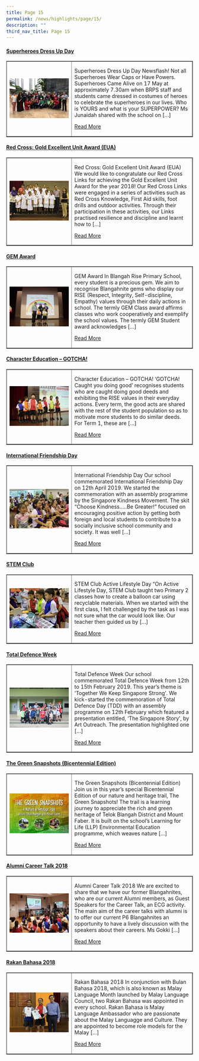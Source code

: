 ```yaml
---
title: Page 15
permalink: /news/highlights/page/15/
description: ""
third_nav_title: Page 15
---
```

<h4><strong><a href="/2019/10/08/superheroes-dress-up-day/" >Superheroes Dress Up Day</a></strong></h4>
<table style="border-collapse: collapse; width: 100%;" border="1">
<tbody>
<tr>
<td style="width: 35%;"><a href="/2019/10/08/superheroes-dress-up-day/"><img src="/images/h151.jpg"></a></td>
<td style="width: 65%;">
<p>Superheroes Dress Up Day Newsflash! Not all Superheroes Wear Caps or Have Powers. Superheroes Came Alive on 17 May at approximately 7.30am when BRPS staff and students came dressed in costumes of heroes to celebrate the superheroes in our lives. Who is YOURS and what is your SUPERPOWER? Ms Junaidah shared with the school on [&hellip;]</p>
<p><a href="/2019/10/08/superheroes-dress-up-day/">Read More</a></p>
</td>
</tr>
</tbody>
</table>

<h4><strong><a href="/2019/10/08/red-cross-gold-excellent-unit-award-eua/" rel="bookmark">Red Cross: Gold Excellent Unit Award (EUA)</a></strong></h4>
<table style="border-collapse: collapse; width: 100%;" border="1">
<tbody>
<tr>
<td style="width: 35%;"><a href="/2019/10/08/red-cross-gold-excellent-unit-award-eua/"><img src="/images/h152.jpg"></a></td>
<td style="width: 65%;">
<p>Red Cross: Gold Excellent Unit Award (EUA) We would like to congratulate our Red Cross Links for achieving the Gold Excellent Unit Award for the year 2018! Our Red Cross Links were engaged in a series of activities such as Red Cross Knowledge, First Aid skills, foot drills and outdoor activities. Through their participation in these activities, our Links practised resilience and discipline and learnt how to […]</p>
<p><a href="/2019/10/08/red-cross-gold-excellent-unit-award-eua/">Read More</a></p>
</td>
</tr>
</tbody>
</table>

<h4><strong><a href="/2019/10/08/gem-award/" rel="bookmark">GEM Award</a></strong></h4>
<table style="border-collapse: collapse; width: 100%;" border="1">
<tbody>
<tr>
<td style="width: 35%;"><a href="/2019/10/08/gem-award/"><img src="/images/h153.jpg"></a></td>
<td style="width: 65%;">
<p>GEM Award In Blangah Rise Primary School, every student is a precious gem. We aim to recognise Blangahnite gems who display our RISE (Respect, Integrity, Self-discipline, Empathy) values through their daily actions in school. The termly GEM Class award affirms classes who work cooperatively and exemplify the school values. The termly GEM Student award acknowledges […]</p>
<p><a href="/2019/10/08/gem-award/">Read More</a></p>
</td>
</tr>
</tbody>
</table>

<h4><strong><a href="/2019/10/08/character-education-gotcha/" rel="bookmark">Character Education &ndash; GOTCHA!</a></strong></h4>
<table style="border-collapse: collapse; width: 100%;" border="1">
<tbody>
<tr>
<td style="width: 35%;"><a href="/2019/10/08/character-education-gotcha/"><img src="/images/h154.jpg"></a></td>
<td style="width: 65%;">
<p>Character Education – GOTCHA! ‘GOTCHA! Caught you doing good’ recognises students who are caught doing good deeds and exhibiting the RISE values in their everyday actions. Every term, the good acts are shared with the rest of the student population so as to motivate more students to do similar deeds. For Term 1, these are […]</p>
<p><a href="/2019/10/08/character-education-gotcha/">Read More</a></p>
</td>
</tr>
</tbody>
</table>

<h4><strong><a href="/2019/10/07/international-friendship-day/" rel="bookmark">International Friendship Day</a></strong></h4>
<table style="border-collapse: collapse; width: 100%;" border="1">
<tbody>
<tr>
<td style="width: 35%;"><a href="/2019/10/07/international-friendship-day/"><img src="/images/h155.jpg"></a></td>
<td style="width: 65%;">
<p>International Friendship Day Our school commemorated International Friendship Day on 12th April 2019. We started the commemoration with an assembly programme by the Singapore Kindness Movement. The skit “Choose Kindness…..Be Greater!” focused on encouraging positive action by getting both foreign and local students to contribute to a socially inclusive school community and society. It was well […]</p>
<p><a href="/2019/10/07/international-friendship-day/">Read More</a></p>
</td>
</tr>
</tbody>
</table>

<h4><strong><a href="/2019/10/07/stem-club/" rel="bookmark">STEM Club</a></strong></h4>
<table style="border-collapse: collapse; width: 100%;" border="1">
<tbody>
<tr>
<td style="width: 35%;"><a href="/2019/10/07/stem-club/"><img src="/images/h156.jpg"></a></td>
<td style="width: 65%;">
<p>STEM Club Active Lifestyle Day “On Active Lifestyle Day, STEM Club taught two Primary 2 classes how to create a balloon car using recyclable materials. When we started with the first class, I felt challenged by the task as I was not sure what the car would look like. Our teacher then guided us by […]</p>
<p><a href="/2019/10/07/stem-club/">Read More</a></p>
</td>
</tr>
</tbody>
</table>

<h4><strong><a href="/2019/10/07/total-defence-week/" rel="bookmark">Total Defence Week</a></strong></h4>
<table style="border-collapse: collapse; width: 100%;" border="1">
<tbody>
<tr>
<td style="width: 35%;"><a href="/2019/10/07/total-defence-week/"><img src="/images/h157.jpg"></a></td>
<td style="width: 65%;">
<p>Total Defence Week Our school commemorated Total Defence Week from 12th to 15th February 2019.  This year’s theme is ‘Together We Keep Singapore Strong’. We kick-started the commemoration of Total Defence Day (TDD) with an assembly programme on 12th February which featured a presentation entitled, ‘The Singapore Story’, by Art Outreach. The presentation highlighted one […]</p>
<p><a href="/2019/10/07/total-defence-week/">Read More</a></p>
</td>
</tr>
</tbody>
</table>

<h4><strong><a href="/2019/10/07/the-green-snapshots-bicentennial-edition/" rel="bookmark">The Green Snapshots (Bicentennial Edition)</a></strong></h4>
<table style="border-collapse: collapse; width: 100%;" border="1">
<tbody>
<tr>
<td style="width: 35%;"><a href="/2019/10/07/the-green-snapshots-bicentennial-edition/"><img src="/images/h158.jpg"></a></td>
<td style="width: 65%;">
<p>The Green Snapshots (Bicentennial Edition) Join us in this year’s special Bicentennial Edition of our nature and heritage trail, The Green Snapshots! The trail is a learning journey to appreciate the rich and green heritage of Telok Blangah District and Mount Faber. It is built on the school’s Learning for Life (LLP) Environmental Education programme, which weaves nature […]</p>
<p><a href="/2019/10/07/the-green-snapshots-bicentennial-edition/">Read More</a></p>
</td>
</tr>
</tbody>
</table>

<h4><strong><a href="/2019/10/07/alumni-career-talk-2018/" rel="bookmark">Alumni Career Talk 2018</a></strong></h4>
<table style="border-collapse: collapse; width: 100%;" border="1">
<tbody>
<tr>
<td style="width: 35%;"><a href="/2019/10/07/alumni-career-talk-2018/"><img src="/images/h159.jpg"></a></td>
<td style="width: 65%;">
<p>Alumni Career Talk 2018 We are excited to share that we have our former Blangahnites, who are our current Alumni members, as Guest Speakers for the Career Talk,  an ECG activity. The main aim of the career talks with alumni is to offer our current P6 Blangahnites an opportunity to have a lively discussion with the speakers about their careers. Ms Gokki […]</p>
<p><a href="/2019/10/07/alumni-career-talk-2018/">Read More</a></p>
</td>
</tr>
</tbody>
</table>

<h4><strong><a href="/2019/10/07/rakan-bahasa-2018/" rel="bookmark">Rakan Bahasa 2018</a></strong></h4>
<table style="border-collapse: collapse; width: 100%;" border="1">
<tbody>
<tr>
<td style="width: 35%;"><a href="/2019/10/07/rakan-bahasa-2018/"><img src="/images/h1510.jpg"></a></td>
<td style="width: 65%;">
<p>Rakan Bahasa 2018 In conjunction with Bulan Bahasa 2018, which is also known as Malay Language Month launched by Malay Language Council, two Rakan Bahasa was appointed in every school. Rakan Bahasa is Malay Language Ambassador who are passionate about the Malay Languagge and Culture. They are appointed to become role models for the Malay […]</p>
<p><a href="/2019/10/07/rakan-bahasa-2018/">Read More</a></p>
</td>
</tr>
</tbody>
</table>